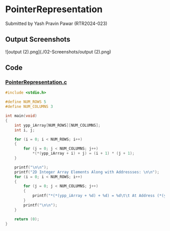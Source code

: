 # PointerRepresentation

Submitted by Yash Pravin Pawar (RTR2024-023)

## Output Screenshots
![output (2).png](./02-Screenshots/output (2).png)

## Code
### [PointerRepresentation.c](./01-Code/PointerRepresentation.c)
```c
#include <stdio.h>

#define NUM_ROWS 5
#define NUM_COLUMNS 3

int main(void)
{
    int ypp_iArray[NUM_ROWS][NUM_COLUMNS];
    int i, j;

    for (i = 0; i < NUM_ROWS; i++)
    {
        for (j = 0; j < NUM_COLUMNS; j++)
            *(*(ypp_iArray + i) + j) = (i + 1) * (j + 1);
    }

    printf("\n\n");
    printf("2D Integer Array Elements Along with Addressses: \n\n");
    for (i = 0; i < NUM_ROWS; i++)
    {
        for (j = 0; j < NUM_COLUMNS; j++)
        {
            printf("*(*(ypp_iArray + %d) + %d) = %d\t\t At Address (*(ypp_iArray + %d) + %d) : %p\n", i, j, *(*(ypp_iArray + i) + j), i, j, (*(ypp_iArray + i) + j));
        }
        printf("\n\n");
    }

    return (0);
}

```
